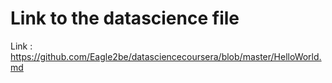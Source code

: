 # Link to the datascience file

Link : https://github.com/Eagle2be/datasciencecoursera/blob/master/HelloWorld.md


